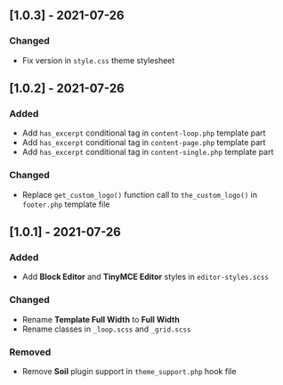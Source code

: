 ## [1.0.3] - 2021-07-26

### Changed

-   Fix version in `style.css` theme stylesheet

## [1.0.2] - 2021-07-26

### Added

-   Add `has_excerpt` conditional tag in `content-loop.php` template part
-   Add `has_excerpt` conditional tag in `content-page.php` template part
-   Add `has_excerpt` conditional tag in `content-single.php` template part

### Changed

-   Replace `get_custom_logo()` function call to `the_custom_logo()` in `footer.php` template file

## [1.0.1] - 2021-07-26

### Added

-   Add **Block Editor** and **TinyMCE Editor** styles in `editor-styles.scss`

### Changed

-   Rename **Template Full Width** to **Full Width**
-   Rename classes in `_loop.scss` and `_grid.scss`

### Removed

-   Remove **Soil** plugin support in `theme_support.php` hook file
